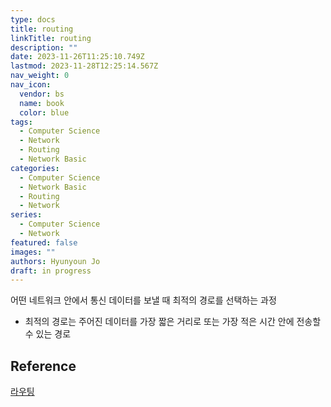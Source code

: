```yaml
---
type: docs
title: routing
linkTitle: routing
description: ""
date: 2023-11-26T11:25:10.749Z
lastmod: 2023-11-28T12:25:14.567Z
nav_weight: 0
nav_icon:
  vendor: bs
  name: book
  color: blue
tags:
  - Computer Science
  - Network
  - Routing
  - Network Basic
categories:
  - Computer Science
  - Network Basic
  - Routing
  - Network
series:
  - Computer Science
  - Network
featured: false
images: ""
authors: Hyunyoun Jo
draft: in progress
---
```


어떤 네트워크 안에서 통신 데이터를 보낼 때 최적의 경로를 선택하는 과정

- 최적의 경로는 주어진 데이터를 가장 짧은 거리로 또는 가장 적은 시간 안에 전송할 수 있는 경로

## Reference

[라우팅](https://ko.wikipedia.org/wiki/%EB%9D%BC%EC%9A%B0%ED%8C%85)
